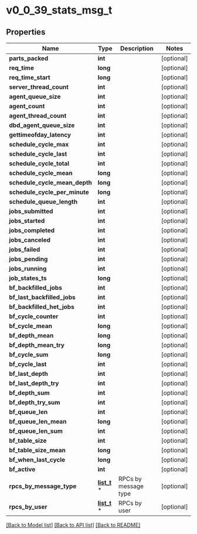 # v0_0_39_stats_msg_t

## Properties
Name | Type | Description | Notes
------------ | ------------- | ------------- | -------------
**parts_packed** | **int** |  | [optional] 
**req_time** | **long** |  | [optional] 
**req_time_start** | **long** |  | [optional] 
**server_thread_count** | **int** |  | [optional] 
**agent_queue_size** | **int** |  | [optional] 
**agent_count** | **int** |  | [optional] 
**agent_thread_count** | **int** |  | [optional] 
**dbd_agent_queue_size** | **int** |  | [optional] 
**gettimeofday_latency** | **int** |  | [optional] 
**schedule_cycle_max** | **int** |  | [optional] 
**schedule_cycle_last** | **int** |  | [optional] 
**schedule_cycle_total** | **int** |  | [optional] 
**schedule_cycle_mean** | **long** |  | [optional] 
**schedule_cycle_mean_depth** | **long** |  | [optional] 
**schedule_cycle_per_minute** | **long** |  | [optional] 
**schedule_queue_length** | **int** |  | [optional] 
**jobs_submitted** | **int** |  | [optional] 
**jobs_started** | **int** |  | [optional] 
**jobs_completed** | **int** |  | [optional] 
**jobs_canceled** | **int** |  | [optional] 
**jobs_failed** | **int** |  | [optional] 
**jobs_pending** | **int** |  | [optional] 
**jobs_running** | **int** |  | [optional] 
**job_states_ts** | **long** |  | [optional] 
**bf_backfilled_jobs** | **int** |  | [optional] 
**bf_last_backfilled_jobs** | **int** |  | [optional] 
**bf_backfilled_het_jobs** | **int** |  | [optional] 
**bf_cycle_counter** | **int** |  | [optional] 
**bf_cycle_mean** | **long** |  | [optional] 
**bf_depth_mean** | **long** |  | [optional] 
**bf_depth_mean_try** | **long** |  | [optional] 
**bf_cycle_sum** | **long** |  | [optional] 
**bf_cycle_last** | **int** |  | [optional] 
**bf_last_depth** | **int** |  | [optional] 
**bf_last_depth_try** | **int** |  | [optional] 
**bf_depth_sum** | **int** |  | [optional] 
**bf_depth_try_sum** | **int** |  | [optional] 
**bf_queue_len** | **int** |  | [optional] 
**bf_queue_len_mean** | **long** |  | [optional] 
**bf_queue_len_sum** | **int** |  | [optional] 
**bf_table_size** | **int** |  | [optional] 
**bf_table_size_mean** | **long** |  | [optional] 
**bf_when_last_cycle** | **long** |  | [optional] 
**bf_active** | **int** |  | [optional] 
**rpcs_by_message_type** | [**list_t**](v0_0_39_stats_msg_rpcs_by_type_inner.md) \* | RPCs by message type | [optional] 
**rpcs_by_user** | [**list_t**](v0_0_39_stats_msg_rpcs_by_user_inner.md) \* | RPCs by user | [optional] 

[[Back to Model list]](../README.md#documentation-for-models) [[Back to API list]](../README.md#documentation-for-api-endpoints) [[Back to README]](../README.md)



